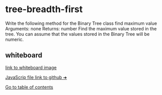 # tree-breadth-first
Write the following method for the Binary Tree class
     find maximum value
     Arguments: none
     Returns: number
Find the maximum value stored in the tree. You can assume that the values stored in the Binary Tree will be numeric.

## whiteboard

[link to whiteboard image](https://i.imgur.com/12lNCPa.png)


[JavaScrip file link to github ➜](https://github.com/Suhaib-Ersan/401-data-structures-and-algorithms/blob/main/class-17-tree-breadth-first/tree-breadth-first.js)

[Go to table of contents](https://suhaib-ersan.github.io/401-data-structures-and-algorithms)